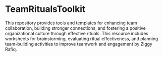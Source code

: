 # TeamRitualsToolkit
 This repository provides tools and templates for enhancing team collaboration, building stronger connections, and fostering a positive organizational culture through effective rituals. This resource includes worksheets for brainstorming, evaluating ritual effectiveness, and planning team-building activities to improve teamwork and engagement by Ziggy Rafiq.

